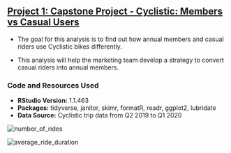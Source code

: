 ## [Project 1: Capstone Project - Cyclistic: Members vs Casual Users](https://github.com/KevinCamargo21/Capstone-Project)

* The goal for this analysis is to find out how annual members and casual riders use Cyclistic bikes
differently.

* This analysis will help the marketing team develop a strategy to convert casual riders into annual members.

### Code and Resources Used
* **RStudio Version:** 1.1.463
* **Packages:** tidyverse, janitor, skimr, formatR, readr, ggplot2, lubridate
* **Data Source:** Cyclistic trip data from Q2 2019 to Q1 2020

![number_of_rides](https://user-images.githubusercontent.com/88723621/129129329-93393554-40be-4480-920c-33c3285153fd.png)

![average_ride_duration](https://user-images.githubusercontent.com/88723621/129129213-58863d51-bceb-4508-ad01-73bd35f86831.png)
